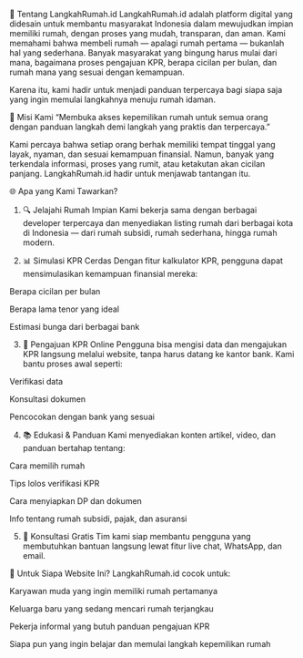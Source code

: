 🏡 Tentang LangkahRumah.id
LangkahRumah.id adalah platform digital yang didesain untuk membantu masyarakat Indonesia dalam mewujudkan impian memiliki rumah, dengan proses yang mudah, transparan, dan aman. Kami memahami bahwa membeli rumah — apalagi rumah pertama — bukanlah hal yang sederhana. Banyak masyarakat yang bingung harus mulai dari mana, bagaimana proses pengajuan KPR, berapa cicilan per bulan, dan rumah mana yang sesuai dengan kemampuan.

Karena itu, kami hadir untuk menjadi panduan terpercaya bagi siapa saja yang ingin memulai langkahnya menuju rumah idaman.

🎯 Misi Kami
“Membuka akses kepemilikan rumah untuk semua orang dengan panduan langkah demi langkah yang praktis dan terpercaya.”

Kami percaya bahwa setiap orang berhak memiliki tempat tinggal yang layak, nyaman, dan sesuai kemampuan finansial. Namun, banyak yang terkendala informasi, proses yang rumit, atau ketakutan akan cicilan panjang. LangkahRumah.id hadir untuk menjawab tantangan itu.

🌐 Apa yang Kami Tawarkan?
1. 🔍 Jelajahi Rumah Impian
Kami bekerja sama dengan berbagai developer terpercaya dan menyediakan listing rumah dari berbagai kota di Indonesia — dari rumah subsidi, rumah sederhana, hingga rumah modern.

2. 📊 Simulasi KPR Cerdas
Dengan fitur kalkulator KPR, pengguna dapat mensimulasikan kemampuan finansial mereka:

Berapa cicilan per bulan

Berapa lama tenor yang ideal

Estimasi bunga dari berbagai bank

3. 📝 Pengajuan KPR Online
Pengguna bisa mengisi data dan mengajukan KPR langsung melalui website, tanpa harus datang ke kantor bank. Kami bantu proses awal seperti:

Verifikasi data

Konsultasi dokumen

Pencocokan dengan bank yang sesuai

4. 📚 Edukasi & Panduan
Kami menyediakan konten artikel, video, dan panduan bertahap tentang:

Cara memilih rumah

Tips lolos verifikasi KPR

Cara menyiapkan DP dan dokumen

Info tentang rumah subsidi, pajak, dan asuransi

5. 🤝 Konsultasi Gratis
Tim kami siap membantu pengguna yang membutuhkan bantuan langsung lewat fitur live chat, WhatsApp, dan email.

👥 Untuk Siapa Website Ini?
LangkahRumah.id cocok untuk:

Karyawan muda yang ingin memiliki rumah pertamanya

Keluarga baru yang sedang mencari rumah terjangkau

Pekerja informal yang butuh panduan pengajuan KPR

Siapa pun yang ingin belajar dan memulai langkah kepemilikan rumah

